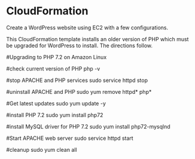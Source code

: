 # CloudFormation

Create a WordPress website using EC2 with a few configurations.


This CloudFormation template installs an older version of PHP which must be upgraded for WordPress to install. The directions follow.


#Upgrading to PHP 7.2 on Amazon Linux

#check current version of PHP
php -v

#stop APACHE and PHP services
sudo service httpd stop

#uninstall APACHE and PHP
sudo yum remove httpd* php*

#Get latest updates
sudo yum update -y

#install PHP 7.2
sudo yum install php72

#install MySQL driver for PHP 7.2
sudo yum install php72-mysqlnd
 
#Start APACHE web server
sudo service httpd start

#cleanup
sudo yum clean all

